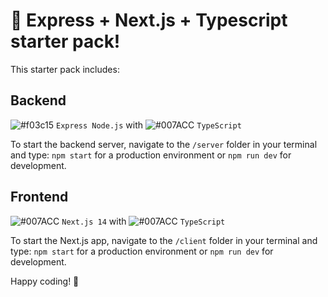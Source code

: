 # 🚀 Express + Next.js + Typescript starter pack!

This starter pack includes:

## Backend

![#f03c15](https://via.placeholder.com/15/f03c15/000000?text=+) `Express Node.js` with ![#007ACC](https://via.placeholder.com/15/007ACC/000000?text=+) `TypeScript`

To start the backend server, navigate to the `/server` folder in your terminal and type: `npm start` for a production environment or `npm run dev` for development.

## Frontend

![#007ACC](https://via.placeholder.com/15/007ACC/000000?text=+) `Next.js 14` with ![#007ACC](https://via.placeholder.com/15/007ACC/000000?text=+) `TypeScript`

To start the Next.js app, navigate to the `/client` folder in your terminal and type: `npm start` for a production environment or `npm run dev` for development.

Happy coding! 🎉
